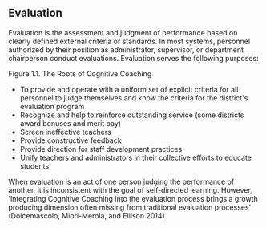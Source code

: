 ## Evaluation

Evaluation is the assessment and judgment of performance based on clearly defined external criteria or standards. In most systems, personnel authorized by their position as administrator, supervisor, or department chairperson conduct evaluations. Evaluation serves the following purposes:

Figure 1.1. The Roots of Cognitive Coaching

<!-- image -->

- To provide and operate with a uniform set of explicit criteria for all personnel to judge themselves and know the criteria for the district's evaluation program
- Recognize and help to reinforce outstanding service (some districts award bonuses and merit pay)
- Screen ineffective teachers
- Provide constructive feedback
- Provide direction for staff development practices
- Unify teachers and administrators in their collective efforts to educate students

When evaluation is an act of one person judging the performance of another, it is inconsistent with the goal of self-directed learning. However, 'integrating Cognitive Coaching into the evaluation process brings a growth producing dimension often missing from traditional evaluation processes' (Dolcemascolo, Miori-Merola, and Ellison 2014).